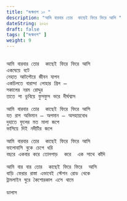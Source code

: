 ```yaml
---
title: "জন্মদাগ ১০ "
description: "আমি বারবার তোর  কাছেই ফিরে ফিরে আসি "
dateString: ২০২০ 
draft: false
tags: ["জন্মদাগ" ]
weight: 9
---
```



<pre>

আমি বারবার তোর  কাছেই ফিরে ফিরে আসি 
একঘেয়ে বটে 
নেহাত আটপৌরে জীবন যাপন 
একচিলতে বারান্দা লোহার গ্রিল – 
সকালের নরম রোদ্দুর 
তাতে পা ডুবিয়ে ফুসফুস ভরে দীর্ঘশ্বাস 

আমি বারবার তোর  কাছেই ফিরে ফিরে আসি 
যত রাগ অভিমান – অপমান – অসহায়বোধ 
দুহাতে ফুলের মত মালা জপে 
ভাসিয়ে দিই নদীটির জলে 

আমি বারবার তোর  কাছেই ফিরে ফিরে আসি 
ভালোবাসি বুকে চেপে ধরি 
বছরে একবার করে তোলপাড়  করে  এক সাথে কাঁদি 

আমি বার বার তোর  কাছেই ফিরে ফিরে  আসি 
বাড়ি ফেরার রাস্তা এভাবেই স্টেশন রোড থেকে 
ট্রামলাইন ঘুরে কৈশোরকাল এসে থামে 

ডালাস 

<pre>

